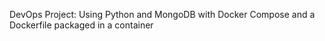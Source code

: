DevOps Project: 
Using Python and MongoDB with Docker Compose and a Dockerfile packaged in a container
